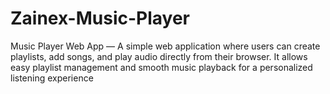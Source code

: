 # Zainex-Music-Player
Music Player Web App — A simple web application where users can create playlists, add songs, and play audio directly from their browser. It allows easy playlist management and smooth music playback for a personalized listening experience

